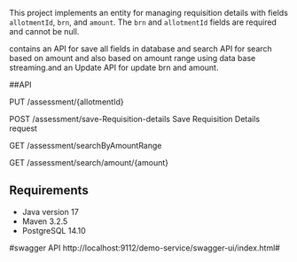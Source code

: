 This project implements an entity for managing requisition details with fields `allotmentId`, `brn`, and `amount`. The `brn` and `allotmentId` fields are required and cannot be null.


contains an API for save all fields in database and search API for search based on amount and also based on amount range using data base streaming.and an Update API for update brn and amount.

##API

PUT
/assessment/{allotmentId}

POST
/assessment/save-Requisition-details
Save Requisition Details request

GET
/assessment/searchByAmountRange

GET
/assessment/search/amount/{amount}



## Requirements

- Java version 17
- Maven 3.2.5
- PostgreSQL 14.10


#swagger API
http://localhost:9112/demo-service/swagger-ui/index.html#




